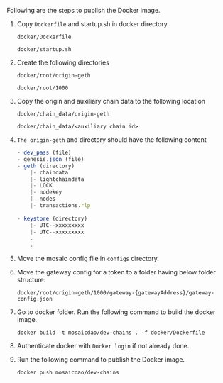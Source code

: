  Following are the steps to publish the Docker image.

1. Copy `Dockerfile` and startup.sh in docker directory
    
    `docker/Dockerfile`
    
    `docker/startup.sh`

2. Create the following directories
    
    `docker/root/origin-geth`
    
    `docker/root/1000`

3. Copy the origin and auxiliary chain data to the following location 
    
    `docker/chain_data/origin-geth`
    
    `docker/chain_data/<auxiliary chain id>`

4. `The origin-geth` and <auxiliary chain id> directory should have the following content

    ```typescript
    - dev_pass (file) 
    - genesis.json (file)
    - geth (directory)
        |- chaindata
        |- lightchaindata
        |- LOCK
        |- nodekey
        |- nodes
        |- transactions.rlp
        
    - keystore (directory)
        |- UTC--xxxxxxxxx
        |- UTC--xxxxxxxxx
        .
        .
    ```
5. Move the mosaic config file in `configs` directory.

6. Move the gateway config for a token to a folder having below folder structure:

   `
     docker/root/origin-geth/1000/gateway-{gatewayAddress}/gateway-config.json   
   `

7. Go to docker folder. Run the following command to build the docker image.

    `docker build -t mosaicdao/dev-chains . -f docker/Dockerfile`
    
8. Authenticate docker with `Docker login` if not already done.    

9. Run the following command to publish the Docker image.

    `docker push mosaicdao/dev-chains`

